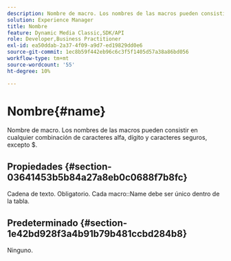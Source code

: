 ```yaml
---
description: Nombre de macro. Los nombres de las macros pueden consistir en cualquier combinación de caracteres alfa, dígito y caracteres seguros, excepto $.
solution: Experience Manager
title: Nombre
feature: Dynamic Media Classic,SDK/API
role: Developer,Business Practitioner
exl-id: ea50ddab-2a37-4f09-a9d7-ed19829dd0e6
source-git-commit: 1ec8b59f442eb96c6c3f5f1405d57a38a86bd056
workflow-type: tm+mt
source-wordcount: '55'
ht-degree: 10%

---
```


# Nombre{#name}

Nombre de macro. Los nombres de las macros pueden consistir en cualquier combinación de caracteres alfa, dígito y caracteres seguros, excepto $.

## Propiedades {#section-03641453b5b84a27a8eb0c0688f7b8fc}

Cadena de texto. Obligatorio. Cada macro::Name debe ser único dentro de la tabla.

## Predeterminado {#section-1e42bd928f3a4b91b79b481ccbd284b8}

Ninguno.
